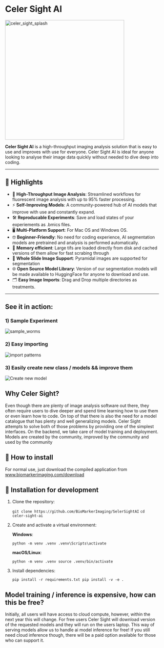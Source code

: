 # Celer Sight AI

<img width="390" alt="celer_sight_splash" src="https://github.com/user-attachments/assets/0f103da2-b16a-42ed-a424-7be803588a89">


**Celer Sight AI** is a high-throughput imaging analysis solution that is easy to use and improves with use for everyone. Celer Sight AI is ideal for anyone looking to analyse their image data quickly without needed to dive deep into coding.

---

## 🚀 Highlights

- 🚀 **High-Throughput Image Analysis**: Streamlined workflows for fluorescent image analysis with up to 95% faster processing.
- ⚡️ **Self-Improving Models**: A community-powered hub of AI models that improve with use and constantly expand.
- 🛠️ **Reproducable Experiments**: Save and load states of your experiements as .bmics files.
- 🖥️ **Multi-Platform Support**: For Mac OS and Windows OS.
- 🤓 **Beginner-Friendly**: No need for coding experience, AI segmentation models are pretrained and analysis is performed automatically.
- 💾 **Memory efficient**: Large tifs are loaded directly from disk and cached versions of them allow for fast scrabing through
- 🔬 **Whole Slide Image Support**: Pyramidal images are supported for segmentation
- 🌐 **Open Source Model Library**: Version of our segmentation models will be made available to HuggingFace for anyone to download and use.
- 🗂️ **Easy Image Imports**: Drag and Drop multiple directories as treatments. 
---

## See it in action:

### 1) Sample Experiment
![sample_worms](https://github.com/user-attachments/assets/86b64040-7dd7-4560-b06b-e237ac888cdd)

### 2) Easy importing
![import patterns](https://github.com/user-attachments/assets/1c421c9c-51aa-4d36-a180-a797eeae67b2)

### 3) Easily create new class / models && improve them
![Create new model](https://github.com/user-attachments/assets/7230a2eb-afad-4004-88dd-f5fb371070b3)

## Why Celer Sight?
Even though there are plenty of image analysis software out there, they often require users to dive deeper and spend time learning how to use them or even learn how to code. On top of that there is also the need for a model catalogue that has plenty and well generalizing models. Celer Sight attempts to solve both of those problems by providing one of the simplest interfaces. On the backend, we take care of model training and deployment. Models are created by the community, improved by the community and used by the community


## 🔧 How to install
For normal use, just download the compiled application from www.biomarkerimaging.com/download


## 🔧 Installation for development

1. Clone the repository:

   `git clone https://github.com/BioMarkerImaging/SelerSightAI`
   `cd celer-sight-ai`
   
2. Create and activate a virtual environment:

   **Windows**:

      `
      python -m venv .venv
      .venv\Scripts\activate
      `

   **macOS/Linux**:

      `
      python -m venv .venv
      source .venv/bin/activate
      `

3. Install dependencies:

   `
   pip install -r requirements.txt
   pip install -v -e .
   `

## Model training / inference is expensive, how can this be free?
Initially, all users will have access to cloud compute, however, within the next year this will change. For free users Celer Sight will download version of the requested models and they will run on the users laptop. This way of serving models allow us to handle ai model inference for free! If you still need cloud inference though, there will be a paid option available for those who can support it.

